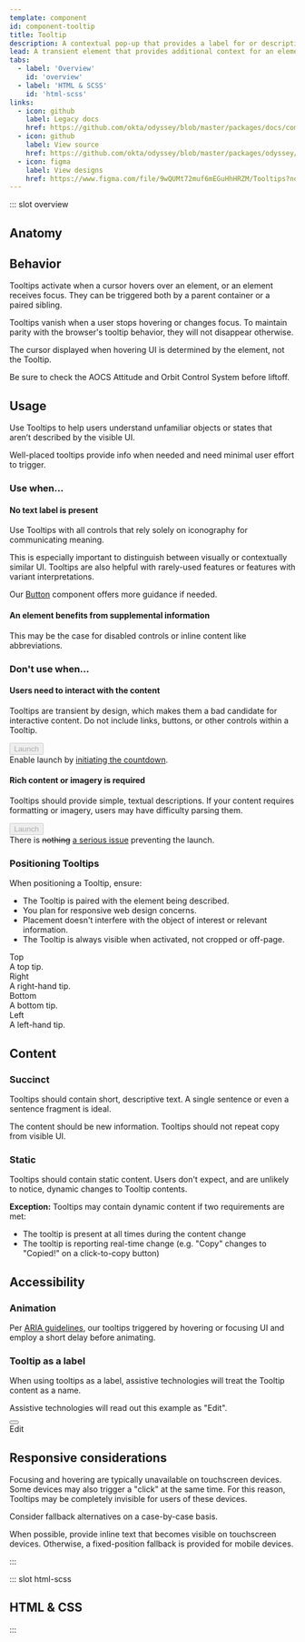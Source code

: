 ```yaml
---
template: component
id: component-tooltip
title: Tooltip
description: A contextual pop-up that provides a label for or description of an element.
lead: A transient element that provides additional context for an element when it receives hover or focus.
tabs:
  - label: 'Overview'
    id: 'overview'
  - label: 'HTML & SCSS'
    id: 'html-scss'
links:
  - icon: github
    label: Legacy docs
    href: https://github.com/okta/odyssey/blob/master/packages/docs/components/tooltip.md
  - icon: github
    label: View source
    href: https://github.com/okta/odyssey/blob/master/packages/odyssey/src/scss/components/_tooltip.scss
  - icon: figma
    label: View designs
    href: https://www.figma.com/file/9wQUMt72muf6mEGuHhHRZM/Tooltips?node-id=25%3A2
---
```


::: slot overview

## Anatomy

<Anatomy img="/images/anatomy-tooltip.svg" />

## Behavior

<Description>

Tooltips activate when a cursor hovers over an element, or an element receives focus. They can be triggered both by a parent container or a paired sibling.

Tooltips vanish when a user stops hovering or changes focus. To maintain parity with the browser's tooltip behavior, they will not disappear otherwise.

The cursor displayed when hovering UI is determined by the element, not the Tooltip.

</Description>

<Visual>
  <p>
    Be sure to check the
    <span class="has-ods-tooltip">
      <abbr tabindex="0" aria-describedby="aocs-tip">AOCS</abbr>
      <span id="aocs-tip" class="ods-tooltip is-ods-tooltip-top" role="tooltip">
        Attitude and Orbit Control System
      </span>
    </span>
    before liftoff.
  </p>
</Visual>

## Usage

<Description>

Use Tooltips to help users understand unfamiliar objects or states that aren’t described by the visible UI.

Well-placed tooltips provide info when needed and need minimal user effort to trigger.

</Description>

### Use when...

#### No text label is present

<Description>

Use Tooltips with all controls that rely solely on iconography for communicating meaning.

This is especially important to distinguish between visually or contextually similar UI. Tooltips are also helpful with rarely-used features or features with variant interpretations.

Our <a href="/components/button/">Button</a> component offers more guidance if needed.

</Description>

<Visual variant="positive">
  <template>
    <span class="has-ods-tooltip">
      <button class="ods-button" aria-describedby="edit-label">
        <svg aria-hidden="true" focusable="false" viewBox="0 0 14 14" fill="none" xmlns="http://www.w3.org/2000/svg" class="ods-icon"><path fill-rule="evenodd" clip-rule="evenodd" d="M12.8008 2.78969L11.2103 1.19923C10.9447 0.933589 10.5121 0.933589 10.2465 1.19923L9 2.44572L11.5543 5L12.8007 3.75351C13.0664 3.48787 13.0664 3.05533 12.8008 2.78969ZM3.5 13L10.5 6L8 3.5L1 10.5V13L3.5 13Z" fill="currentColor"/></svg>
      </button>
      <aside id="edit-label" class="ods-tooltip is-ods-tooltip-top" role="tooltip">
        Edit
      </aside>
    </span>
  </template>
</Visual>

#### An element benefits from supplemental information

<Description>

This may be the case for disabled controls or inline content like abbreviations.

</Description>

<Visual variant="positive">
  <template>
    <span class="has-ods-tooltip sample--tip">
      <button class="ods-button" aria-describedby="launch-description" disabled>
        Launch
      </button>
      <aside id="launch-description" class="ods-tooltip is-ods-tooltip-left" role="tooltip">
        Unable to launch before countdown completes.
      </aside>
    </span>
  </template>
</Visual>

### Don't use when...

#### Users need to interact with the content

<Description>

Tooltips are transient by design, which makes them a bad candidate for interactive content. Do not include links, buttons, or other controls within a Tooltip.

</Description>

<Visual variant="negative">
  <span class="has-ods-tooltip sample--tip">
    <button class="ods-button" aria-describedby="download-description-link" disabled>
      Launch
    </button>
    <aside id="download-description-link" class="ods-tooltip is-ods-tooltip-right" role="tooltip">
      Enable launch by <a href="#">initiating the countdown</a>.
    </aside>
  </span>
</Visual>

#### Rich content or imagery is required

<Description>

Tooltips should provide simple, textual descriptions. If your content requires formatting or imagery, users may have difficulty parsing them.

</Description>

<Visual variant="negative">
  <span class="has-ods-tooltip sample--tip">
    <button class="ods-button" aria-describedby="download-description-image" disabled>
      Launch
    </button>
    <aside id="download-description-image" class="ods-tooltip is-ods-tooltip-top" role="tooltip">
      There is <del data-a11y-start=" [deletion start] "  data-a11y-end=" [deletion end] ">nothing</del> <ins data-a11y-start=" [insertion start] "  data-a11y-end=" [insertion end] ">a serious issue</ins> preventing the launch.
    </aside>
  </span>
</Visual>

### Positioning Tooltips

<Description>

When positioning a Tooltip, ensure:

* The Tooltip is paired with the element being described.
* You plan for responsive web design concerns.
* Placement doesn't interfere with the object of interest or relevant information.
* The Tooltip is always visible when activated, not cropped or off-page.

</Description>

<Visual>
  <div>
    <span class="has-ods-tooltip sample--tip">
      <abbr tabindex="0" aria-describedby="tip-top">Top</abbr>
      <aside id="tip-top" class="ods-tooltip is-ods-tooltip-top" role="tooltip">
        A top tip.
      </aside>
    </span>
    <span class="has-ods-tooltip sample--tip">
      <abbr tabindex="0" aria-describedby="tip-right">Right</abbr>
      <aside id="tip-right" class="ods-tooltip is-ods-tooltip-right" role="tooltip">
        A right-hand tip.
      </aside>
    </span>
    <span class="has-ods-tooltip sample--tip">
      <abbr tabindex="0" aria-describedby="tip-bottom">Bottom</abbr>
      <aside id="tip-bottom" class="ods-tooltip is-ods-tooltip-bottom" role="tooltip">
        A bottom tip.
      </aside>
    </span>
    <span class="has-ods-tooltip sample--tip">
      <abbr tabindex="0" aria-describedby="tip-left">Left</abbr>
      <aside id="tip-left" class="ods-tooltip is-ods-tooltip-left" role="tooltip">
        A left-hand tip.
      </aside>
    </span>
  </div>
</Visual>

## Content

### Succinct

<Description>

Tooltips should contain short, descriptive text. A single sentence or even a sentence fragment is ideal.

The content should be new information. Tooltips should not repeat copy from visible UI.

</Description>

### Static

<Description>

Tooltips should contain static content. Users don't expect, and are unlikely to notice, dynamic changes to Tooltip contents.

**Exception:** Tooltips may contain dynamic content if two requirements are met:

* The tooltip is present at all times during the content change
* The tooltip is reporting real-time change (e.g. "Copy" changes to "Copied!" on a click-to-copy button)

</Description>

## Accessibility

### Animation

<Description>

Per <a href="https://www.w3.org/TR/wai-aria-1.1/#tooltip">ARIA guidelines</a>, our tooltips triggered by hovering or focusing UI and employ a short delay before animating.

</Description>

### Tooltip as a label

<Description>

When using tooltips as a label, assistive technologies will treat the Tooltip content as a name.

Assistive technologies will read out this example as "Edit".

</Description>

<Visual>
  <span class="has-ods-tooltip">
    <button class="ods-button" aria-labelledby="access-edit-label">
      <svg aria-hidden="true" focusable="false" viewBox="0 0 14 14" fill="none" xmlns="http://www.w3.org/2000/svg" class="ods-icon"><path fill-rule="evenodd" clip-rule="evenodd" d="M12.8008 2.78969L11.2103 1.19923C10.9447 0.933589 10.5121 0.933589 10.2465 1.19923L9 2.44572L11.5543 5L12.8007 3.75351C13.0664 3.48787 13.0664 3.05533 12.8008 2.78969ZM3.5 13L10.5 6L8 3.5L1 10.5V13L3.5 13Z" fill="currentColor"/></svg>
    </button>
    <aside id="access-edit-label" class="ods-tooltip is-ods-tooltip-top" role="tooltip">
      Edit
    </aside>
  </span>
</Visual>

## Responsive considerations

<Description>

Focusing and hovering are typically unavailable on touchscreen devices. Some devices may also trigger a "click" at the same time. For this reason, Tooltips may be completely invisible for users of these devices.

Consider fallback alternatives on a case-by-case basis.

When possible, provide inline text that becomes visible on touchscreen devices. Otherwise, a fixed-position fallback is provided for mobile devices.

</Description>

:::

::: slot html-scss
## HTML & CSS
:::
